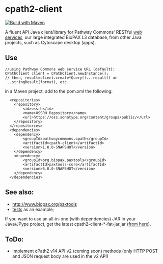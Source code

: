 # cpath2-client

[![Build with Maven](https://github.com/PathwayCommons/cpath2-client/actions/workflows/build.yml/badge.svg)](https://github.com/PathwayCommons/cpath2-client/actions/workflows/build.yml)

A fluent API Java client/library for Pathway Commons' RESTful [web services](https://www.pathwaycommons.org/pc2/), 
our large integrated BioPAX L3 database, from other Java projects, such as Cytoscape desktop (apps). 

## Use

```
//using Pathway Commons web service URL (default):
CPathClient client = CPathClient.newInstance();
// then, result=client.create*Query()...result() or ...stringResult(format), etc.
```

in a Maven project, add to the pom.xml the following:

```
  <repositories>
    <repository>
        <id>ossrh</id>
        <name>OSSRH Repository</name>
        <url>https://oss.sonatype.org/content/groups/public/</url>
    </repository>
  </repositories>
  <dependencies>
    <dependency>
        <groupId>pathwaycommons.cpath</groupId>
        <artifactId>cpath-client</artifactId>
        <version>1.0.0-SNAPSHOT</version>
    </dependency>
    <dependency>
        <groupId>org.biopax.paxtools</groupId>
        <artifactId>paxtools-core</artifactId>
        <version>6.0.0-SNAPSHOT</version>
    </dependency>
  </dependencies>
```

## See also:
* http://www.biopax.org/paxtools
* [tests](https://github.com/PathwayCommons/cpath2-client/blob/master/src/test/java/cpath/client/CPathClientIT.java) as an example;
  
If you want to use an all-in-one (with dependencies) JAR in your Java/JPype project, get the latest 
cpath2-client-*-fat-jar.jar ([from here](https://oss.sonatype.org/content/groups/public/pathwaycommons/cpath/cpath2-client/)).

## ToDo: 
* Implement cPath2 v14 API v2 (coming soon) methods (only HTTP POST and JSON request body are used in the v2 API)

